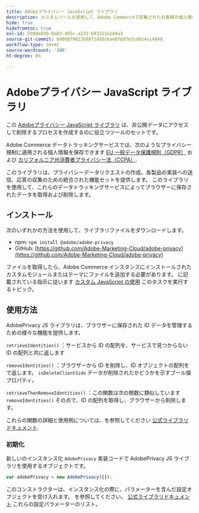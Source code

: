 ```yaml
---
title: Adobeプライバシー JavaScript ライブラリ
description: カスタムツールを使用して、Adobe Commerceで収集されたお客様の個人情報にアクセスして削除する方法を説明します。
hide: true
hidefromtoc: true
exl-id: 5080e03b-0a83-405c-a232-b93311e284a3
source-git-commit: 8d0d8f9822b88f2dd8cbae8f6d7e3cdb14cc4848
workflow-type: tm+mt
source-wordcount: '300'
ht-degree: 0%

---
```


# Adobeプライバシー JavaScript ライブラリ

<!-- TODO: Remove hide metadata when the library has been integrated with Commerce. -->

この [Adobeプライバシー JavaScript ライブラリ](https://experienceleague.adobe.com/docs/experience-platform/privacy/js-library.html) は、非公開データにアクセスして削除するプロセスを作成するのに役立つツールのセットです。

Adobe Commerce データトラッキングサービスでは、次のようなプライバシー規制に適用される個人情報を保存できます [EU 一般データ保護規則（GDPR）](gdpr.md) および [カリフォルニア州消費者プライバシー法（CCPA）](ccpa.md).

このライブラリは、プライバシーデータリクエストの作成、各製品の実装への送信、応答の収集のための統合された機能セットを提供します。 このライブラリを使用して、これらのデータトラッキングサービスによってブラウザーに保存されたデータを取得および削除します。

## インストール

次のいずれかの方法を使用して、ライブラリファイルをダウンロードします。

- npm: `npm install @adobe/adobe-privacy`
- GitHub: [https://github.com/Adobe-Marketing-Cloud/adobe-privacy](https://github.com/Adobe-Marketing-Cloud/adobe-privacy)

ファイルを取得したら、Adobe Commerce インスタンスにインストールされたカスタムモジュールまたはテーマにファイルを追加する必要があります。 に記載されている指示に従います [カスタム JavaScript の使用](https://developer.adobe.com/commerce/frontend-core/javascript/custom/) このタスクを実行するトピック。

## 使用方法

AdobePrivacy JS ライブラリは、ブラウザーに保存された ID データを管理するための様々な機能を提供します。

`retrieveIdentities()`
：サービスから ID の配列を、サービスで見つからない ID の配列と共に返します

`removeIdentities()`
：ブラウザーから ID を削除し、ID オブジェクトの配列をで返します。 `isDeleteClientSide` データが削除されたかどうかを示すブール値プロパティ。

`retrieveThenRemoveIdentities()`
：この関数は次の関数に類似しています `removeIdentities()` その点で、ID の配列を取得し、ブラウザーから削除します。

これらの関数の詳細と使用例については、を参照してください [公式ライブラリドキュメント](https://experienceleague.adobe.com/docs/experience-platform/privacy/js-library.html).

### 初期化

新しいのインスタンス化 `AdobePrivacy` 実装コードで AdobePrivacy JS ライブラリを使用するオブジェクトです。

```js
var adobePrivacy = new AdobePrivacy({});
```

このコンストラクターは、インスタンス化の際に、パラメーターを含んだ設定オブジェクトを受け入れます。
を参照してください。 [公式ライブラリドキュメント](https://experienceleague.adobe.com/docs/experience-platform/privacy/js-library.html) これらの設定パラメーターのリスト。
